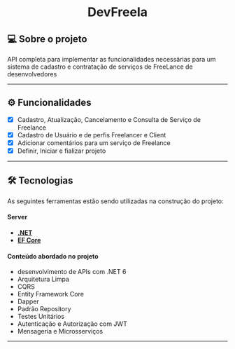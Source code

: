 



<h1 align="center">
    DevFreela
</h1>




## 💻 Sobre o projeto

API completa para implementar as funcionalidades necessárias para um sistema de cadastro
e contratação de serviços de FreeLance de desenvolvedores

---

## ⚙️ Funcionalidades

- [x] Cadastro, Atualização, Cancelamento e Consulta de Serviço de Freelance
- [x] Cadastro de Usuário e de perfis Freelancer e Client
- [x] Adicionar comentários para um serviço de Freelance
- [x] Definir, Iniciar e fializar projeto

---



## 🛠 Tecnologias

As seguintes ferramentas estão sendo utilizadas na construção do projeto:

#### **Server**

- **[.NET](https://dotnet.microsoft.com/en-us/)**
- **[EF Core](https://docs.microsoft.com/pt-br/ef/core/)**

#### Conteúdo abordado no projeto

- desenvolvimento de APIs com .NET 6
- Arquitetura Limpa
- CQRS
- Entity Framework Core
- Dapper
- Padrão Repository
- Testes Unitários
- Autenticação e Autorização com JWT
- Mensageria e Microsserviços

---

